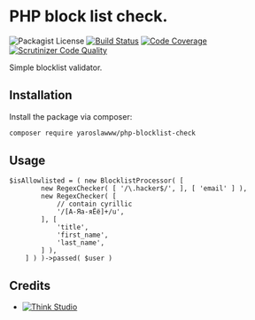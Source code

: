 # PHP block list check.

![Packagist License](https://img.shields.io/packagist/l/yaroslawww/php-blocklist-check?color=%234dc71f)
[![Build Status](https://scrutinizer-ci.com/g/yaroslawww/php-blocklist-check/badges/build.png?b=master)](https://scrutinizer-ci.com/g/yaroslawww/php-blocklist-check/build-status/master)
[![Code Coverage](https://scrutinizer-ci.com/g/yaroslawww/php-blocklist-check/badges/coverage.png?b=master)](https://scrutinizer-ci.com/g/yaroslawww/php-blocklist-check/?branch=master)
[![Scrutinizer Code Quality](https://scrutinizer-ci.com/g/yaroslawww/php-blocklist-check/badges/quality-score.png?b=master)](https://scrutinizer-ci.com/g/yaroslawww/php-blocklist-check/?branch=master)

Simple blocklist validator.

## Installation

Install the package via composer:

```bash
composer require yaroslawww/php-blocklist-check
```

## Usage

```injectablephp
$isAllowlisted = ( new BlocklistProcessor( [
        new RegexChecker( [ '/\.hacker$/', ], [ 'email' ] ),
        new RegexChecker( [
            // contain cyrillic
            '/[А-Яа-яЁё]+/u',
        ], [
            'title',
            'first_name',
            'last_name',
        ] ),
    ] ) )->passed( $user )
```

## Credits

- [![Think Studio](https://yaroslawww.github.io/images/sponsors/packages/logo-think-studio.png)](https://think.studio/) 
